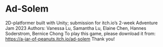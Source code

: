 # Ad-Solem
2D-platformer built with Unity; submission for itch.io’s 2-week Adventure Jam 2023
Authors: Vanessa Lu, Samantha Lu, Elaine Chen, Hannes Soderstrom, Bernice Chong
To play this game, please download it from: https://a-jar-of-peanuts.itch.io/ad-solem
Thank you!
